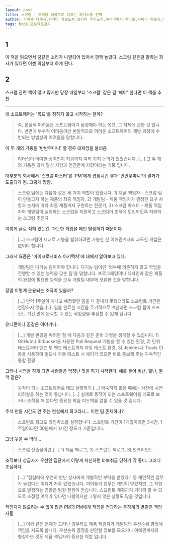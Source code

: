 ```yaml
---
layout: post
title: 스크럼 - 조직을 성공으로 이끄는 의사소통 전략
author: 카이세 타케시,하라다 카츠노부,와지마 후미노리,쿠리바야시 켄타로,시바타 히로시,이에나가 에이지,최지현(역)
tags: book,프로젝트관리
---
```


## 1
이 책을 읽으면서 꿈같은 소리가 나열되어 있어서 깜짝 놀랐다. 스크럼 같은걸 말하는 회사가 있다면 이젠 의심부터 하게 된다.

## 2
스크럼 관련 책이 많고 많지만 당장 내일부터 '스크럼' 같은 걸 '해야' 한다면 이 책을 추천.

----

왜 소프트웨어는 '목표'를 정하지 않고 시작하는 걸까?
> 즉, 본질적 어려움은 소프트웨어가 달성해야 하는 목표, 그 자체에 관한 것 입니다. 반면에 부수적 어려움이란 본질적으로 어려운 소프트웨어의 개발 과정에 수반되는 방법상의 어려움을 말합니다.

이 두 개의 기둥을 '반반무마니' 할 경우 대재앙을 불러옴
> 리더십이 어떠한 성격인지 지금까지 여러 가지 논의가 있었습니다. [...] 그 두 개의 기둥은 과제 달성 지향과 인간관계 지향이라는 기둥 입니다.

대부분의 회사에서 '스크럼 마스터'를 'PM'에게 겹임시킨 결과 '반반무마니'의 결과가 도출되게 됨. 그렇게 망함.
> 스크럼 팀에는 다음과 같은 세 가지 역할이 있습니다. 1) 제품 책임자 - 스크럼 팀이 만들고자 하는 제품의 최종 책임자, 2) 개발팀 - 제품 책임자가 결정한 요구 사항과 순서에 따라 최종 제품까지 구현하는 전문가, 3) 스크럼 마스터 - 제품 책임자와 개발팀이 실행하는 스크럼을 지원하고 스크럼이 조직에 도입되도록 지원하는 스크럼 추진자

이렇게 글로 적혀 있는건, 과도한 개입을 매번 발생하기 때문이다.
> [...] 스크럼이 제대로 기능을 발휘하려면 가능한 한 이해관계자의 과도한 개입은 없어야 합니다.

그래서 요즘은 '마이크로서비스 아키텍처'에 대해서 알아보고 있다.
> 개발팀은 다기능 팀이어야 합니다. 다기능 팀이란 '외부에 의존하지 않고 작업을 진행할 수 있는 능력을 갖춘 팀'을 말합니다. 프로그래밍이나 디자인과 같은 제품의 완성에 필요한 능력을 모두 개발팀 내부에 보유한 것을 말합니다.

정말 이렇게 운용되는 조직이 있을까?
> [...] 만약 1주일이 지나고 예정했던 일을 다 끝내지 못했더라도 스프린트 기간은 연장하지 않습니다. 일을 완료한 시간을 주기적으로 계산하면 스크럼 팀이 스프린트 기간 안에 완료할 수 있는 작업량을 추정할 수 있게 됩니다.

유니콘이나 꿈같은 이야기다.
> [...] 개발 환경을 마려한 할 때 다음과 같은 준비 과정을 생각할 수 있습니다. 1) GitHub나 Bitbucket을 사용한 Pull Request 개발을 할 수 있는 환경, 2) 단위 테스트부터 엔드 투 엔드 테스트까지 자동 테스트 환경, 3) Jenkins나 Travis CI등을 사용하여 빌드나 자동 테스트 시 에러가 있으면 바로 통보해 주는 지속적인 통합 환경

그러나 시연을 하게 되면 사람들은 엄청난 짓을 하기 시작한다. 예를 들어 비난, 힐난, 질책 같은?
> 동작이 되는 소프트웨어로 데모 실행하기 [...] 익숙하지 않을 때에는 사전에 시연 리허설을 하는 것이 좋습니다. [...] 실제로 동작이 되는 소프트웨어를 데모로 보거나 조작을 해 본다면 중요한 학습 피드백을 얻을 수 있을 것 입니다.

주석 만들 시간도 안 주는 현실에서 회고라니... 이런 팀 존재하나?
> 스프린트 회고도 타임박스를 설정합니다. 스프린트 기간이 1개월이라면 3시간, 1주일이라면 30분에서 1시간 정도가 기준입니다.

그냥 웃을 수 밖에...
> 스크럼 산출물이란 [...] 1) 제품 백로그, 2) 스프린트 백로그, 3) 인크리먼트

조직보다 상급자가 우선인 집단에서 이렇게 처신하면 바보취급 당하기 딱 좋다. 그러니 조심하자.
> [...] "점심때에 우연히 만난 상사에게 개별적인 부탁을 받았다." 등 개인적인 업무가 늘었다는 이유가 자주 있었습니다. 끼어들기 업무는 개인이 받았지만, 그 작업으로 발생하는 영향은 팀원 전원이 받습니다. 스프린트 계획까지 기다려 줄 수 있도록 조정할 여유가 있다면 다행이지만 그렇지 않은 상황도 많을 것입니다.

책임지지 않으려는 수 없이 많은 PM과 PM에게 책임을 전과하는 은하계의 별같은 책임자들
> [...] 이와 같은 문제가 드러난 경우라도 제품 책임자가 개발팀의 우선순위 결정에 책임을 지도록 합니다. 우선순위 결정을 판단할 정보를 모으거나 이해관계자와 협상하는 것도 제품 책임자의 중요한 역할 입니다.

